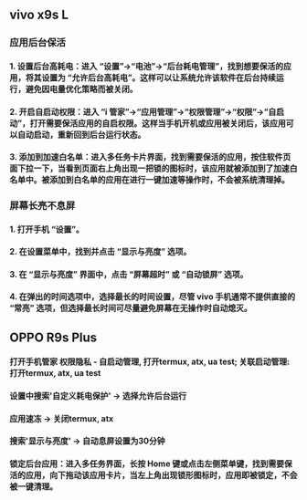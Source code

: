 ## vivo x9s L 
### 应用后台保活
#### 1. 设置后台高耗电：进入 “设置”→“电池”→“后台耗电管理”，找到想要保活的应用，将其设置为 “允许后台高耗电”。这样可以让系统允许该软件在后台持续运行，避免因电量优化策略而被关闭。
#### 2. 开启自启动权限：进入 “i 管家”→“应用管理”→“权限管理”→“权限”→“自启动”，打开需要保活应用的自启权限。这样当手机开机或应用被关闭后，该应用可以自动启动，重新回到后台运行状态。
#### 3. 添加到加速白名单：进入多任务卡片界面，找到需要保活的应用，按住软件页面下拉一下，当看到页面右上角出现一把锁的图标时，该应用就被添加到了加速白名单中。被添加到白名单的应用在进行一键加速等操作时，不会被系统清理掉。

### 屏幕长亮不息屏
#### 1. 打开手机 “设置”。
#### 2. 在设置菜单中，找到并点击 “显示与亮度” 选项。
#### 3. 在 “显示与亮度” 界面中，点击 “屏幕超时” 或 “自动锁屏” 选项。
#### 4. 在弹出的时间选项中，选择最长的时间设置，尽管 vivo 手机通常不提供直接的 “常亮” 选项，但选择最长时间可尽量避免屏幕在无操作时自动熄灭。

## OPPO R9s Plus
#### 打开手机管家 权限隐私 - 自启动管理, 打开termux, atx, ua test; 关联启动管理: 打开termux, atx, ua test
#### 设置中搜索'自定义耗电保护' -> 选择允许后台运行
#### 应用速冻 -> 关闭termux, atx
#### 搜索'显示与亮度' -> 自动息屏设置为30分钟
#### 锁定后台应用：进入多任务界面，长按 Home 键或点击左侧菜单键，找到需要保活的应用，向下拖动该应用卡片，当左上角出现锁形图标时，应用即被锁定，不会被一键清理。


